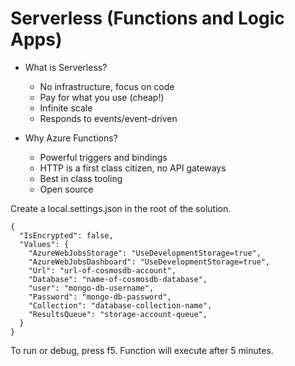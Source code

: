 # Serverless (Functions and Logic Apps)

* What is Serverless?
    * No infrastructure, focus on code
    * Pay for what you use (cheap!)
    * Infinite scale
    * Responds to events/event-driven

* Why Azure Functions?
    * Powerful triggers and bindings
    * HTTP is a first class citizen, no API gateways
    * Best in class tooling
    * Open source

Create a local.settings.json in the root of the solution.
```
{
  "IsEncrypted": false,
  "Values": {
    "AzureWebJobsStorage": "UseDevelopmentStorage=true",
    "AzureWebJobsDashboard": "UseDevelopmentStorage=true",
    "Url": "url-of-cosmosdb-account",
    "Database": "name-of-cosmosdb-database",
    "user": "mongo-db-username",
    "Password": "mongo-db-password",
    "Collection": "database-collection-name",
    "ResultsQueue": "storage-account-queue",
  }
}
```

To run or debug, press f5. Function will execute after 5 minutes.